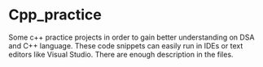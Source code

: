 # Cpp_practice
Some c++ practice projects in order to gain better understanding on DSA and C++ language. These code snippets can easily run in IDEs or text editors like Visual Studio. There are enough description in the files.
